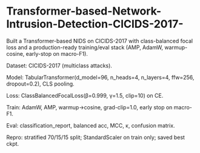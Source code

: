 # Transformer-based-Network-Intrusion-Detection-CICIDS-2017-
Built a Transformer-based NIDS on CICIDS-2017 with class-balanced focal loss and a production-ready training/eval stack (AMP, AdamW, warmup-cosine, early-stop on macro-F1).

Dataset: CICIDS-2017 (multiclass attacks).

Model: TabularTransformer(d_model=96, n_heads=4, n_layers=4, ffw=256, dropout=0.2), CLS pooling.

Loss: ClassBalancedFocalLoss(β=0.999, γ=1.5, clip=10) on CE.

Train: AdamW, AMP, warmup→cosine, grad-clip=1.0, early stop on macro-F1.

Eval: classification_report, balanced acc, MCC, κ, confusion matrix.

Repro: stratified 70/15/15 split; StandardScaler on train only; saved best ckpt.
